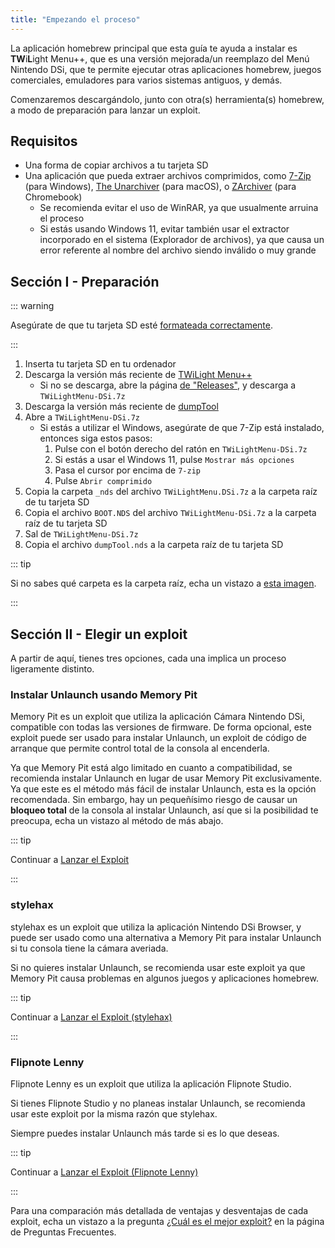 ```yaml
---
title: "Empezando el proceso"
---
```


La aplicación homebrew principal que esta guía te ayuda a instalar es **TW**i**L**ight Menu++, que es una versión mejorada/un reemplazo del Menú Nintendo DSi, que te permite ejecutar otras aplicaciones homebrew, juegos comerciales, emuladores para varios sistemas antiguos, y demás.

Comenzaremos descargándolo, junto con otra(s) herramienta(s) homebrew, a modo de preparación para lanzar un exploit.

## Requisitos

- Una forma de copiar archivos a tu tarjeta SD
- Una aplicación que pueda extraer archivos comprimidos, como [7-Zip](https://www.7-zip.org/) (para Windows), [The Unarchiver](https://apps.apple.com/us/app/the-unarchiver/id425424353) (para macOS), o [ZArchiver](https://play.google.com/store/apps/details?id=ru.zdevs.zarchiver) (para Chromebook)
    - Se recomienda evitar el uso de WinRAR, ya que usualmente arruina el proceso
    - Si estás usando Windows 11, evitar también usar el extractor incorporado en el sistema (Explorador de archivos), ya que causa un error referente al nombre del archivo siendo inválido o muy grande

## Sección I - Preparación

::: warning

Asegúrate de que tu tarjeta SD esté [formateada correctamente](sd-card-setup.html).

:::

1. Inserta tu tarjeta SD en tu ordenador
1. Descarga la versión más reciente de [TWiLight Menu++](https://github.com/DS-Homebrew/TWiLightMenu/releases/latest/download/TWiLightMenu-DSi.7z)
    - Si no se descarga, abre la página [de "Releases"](https://github.com/DS-Homebrew/TWiLightMenu/releases/latest), y descarga a `TWiLightMenu-DSi.7z`
1. Descarga la versión más reciente de [dumpTool](https://github.com/zoogie/dumpTool/releases/latest/download/dumpTool.nds)
1. Abre a `TWiLightMenu-DSi.7z`
    - Si estás a utilizar el Windows, asegúrate de que 7-Zip está instalado, entonces siga estos pasos:
        1. Pulse con el botón derecho del ratón en `TWiLightMenu-DSi.7z`
        1. Si estás a usar el Windows 11, pulse `Mostrar más opciones`
        1. Pasa el cursor por encima de `7-zip`
        1. Pulse `Abrir comprimido`
1. Copia la carpeta `_nds` del archivo `TWiLightMenu.DSi.7z` a la carpeta raíz de tu tarjeta SD
1. Copia el archivo `BOOT.NDS` del archivo `TWiLightMenu-DSi.7z` a la carpeta raíz de tu tarjeta SD
1. Sal de `TWiLightMenu-DSi.7z`
1. Copia el archivo `dumpTool.nds` a la carpeta raíz de tu tarjeta SD

::: tip

Si no sabes qué carpeta es la carpeta raíz, echa un vistazo a [esta imagen](/assets/images/sdroot/es_ES.png).

:::


## Sección II - Elegir un exploit

A partir de aquí, tienes tres opciones, cada una implica un proceso ligeramente distinto.


### Instalar Unlaunch usando Memory Pit

Memory Pit es un exploit que utiliza la aplicación Cámara Nintendo DSi, compatible con todas las versiones de firmware. De forma opcional, este exploit puede ser usado para instalar Unlaunch, un exploit de código de arranque que permite control total de la consola al encenderla.

Ya que Memory Pit está algo limitado en cuanto a compatibilidad, se recomienda instalar Unlaunch en lugar de usar Memory Pit exclusivamente. Ya que este es el método más fácil de instalar Unlaunch, esta es la opción recomendada. Sin embargo, hay un pequeñísimo riesgo de causar un **bloqueo total** de la consola al instalar Unlaunch, así que si la posibilidad te preocupa, echa un vistazo al método de más abajo.

::: tip

Continuar a [Lanzar el Exploit](launching-the-exploit.html)

:::


### stylehax

stylehax es un exploit que utiliza la aplicación Nintendo DSi Browser, y puede ser usado como una alternativa a Memory Pit para instalar Unlaunch si tu consola tiene la cámara averiada.

Si no quieres instalar Unlaunch, se recomienda usar este exploit ya que Memory Pit causa problemas en algunos juegos y aplicaciones homebrew.

::: tip

Continuar a [Lanzar el Exploit (stylehax)](launching-the-browser-exploit.html)

:::


### Flipnote Lenny

Flipnote Lenny es un exploit que utiliza la aplicación Flipnote Studio.

Si tienes Flipnote Studio y no planeas instalar Unlaunch, se recomienda usar este exploit por la misma razón que stylehax.

Siempre puedes instalar Unlaunch más tarde si es lo que deseas.

::: tip

Continuar a [Lanzar el Exploit (Flipnote Lenny)](launching-the-flipnote-exploit.html)

:::

Para una comparación más detallada de ventajas y desventajas de cada exploit, echa un vistazo a la pregunta [¿Cuál es el mejor exploit?](faq.html#which-is-the-best-exploit) en la página de Preguntas Frecuentes.
